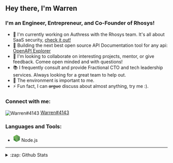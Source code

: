 ## Hey there, I'm Warren

### I'm an Engineer, Entrepreneur, and Co-Founder of Rhosys!
- 🔭 I'm currently working on Authress with the Rhosys team. It's all about SaaS security, [check it out!](https://authress.io)
- 🌱 Building the next best open source API Documentation tool for any api: [OpenAPI Explorer](https://github.com/Rhosys/openapi-explorer)
- 👯 I'm looking to collaborate on interesting projects, mentor, or give feedback. Comee open minded and with questions!
- 📚 I frequently consult and provide Fractional CTO and tech leadership services. Always looking for a great team to help out.
- 🌿 The environment is important to me.
- ⚡ Fun fact, I can ~~argue~~ discuss about almost anything, try me :).

### Connect with me:
<img align="center" alt="Warren#4143" width="22px" src="https://discord.com/assets/9f6f9cd156ce35e2d94c0e62e3eff462.png" /> <a href="https://discord.gg/QWkQDKJbxw">Warren#4143</a>

### Languages and Tools:
- <img alt="Node.js" width="22px" src="https://raw.githubusercontent.com/github/explore/80688e429a7d4ef2fca1e82350fe8e3517d3494d/topics/nodejs/nodejs.png" /> Node.js

---

<details>
  <summary>:zap: Github Stats</summary>

  <img align="center" alt="Xenfo's Github Stats" src="https://github-readme-stats.xenfo.vercel.app/api?username=wparad&show_icons=true&count_private=true&hide_border=true&bg_color=0d1117&text_color=ffffff" />
  <img align="center" alt="Xenfo's Top Languages" src="https://github-readme-stats.xenfo.vercel.app/api/top-langs/?username=wparad&layout=compact&hide_border=true&bg_color=0d1117&text_color=ffffff" />
</details>
